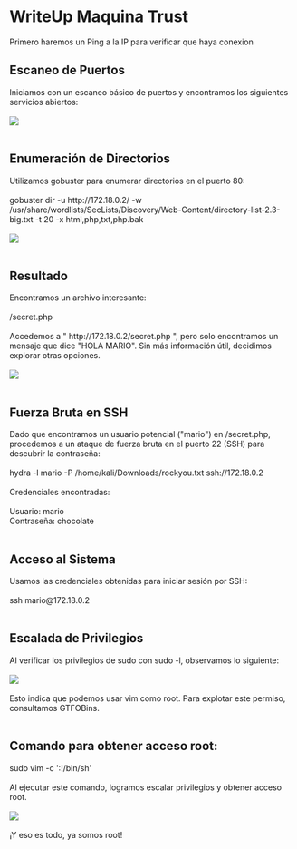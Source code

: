 # WriteUp Maquina Trust

Primero haremos un Ping a la IP para verificar que haya conexion

<h2><b>Escaneo de Puertos</b></h2>
Iniciamos con un escaneo básico de puertos y encontramos los siguientes servicios abiertos:
<br>
<br>
<img src="https://github.com/user-attachments/assets/3f91c7d4-234b-4e49-a9d8-9fcaf6f60ebf">
<br>
<br>
<h2><b>Enumeración de Directorios</b></h2>
Utilizamos gobuster para enumerar directorios en el puerto 80:
<br>
<br>
gobuster dir -u http://172.18.0.2/ -w /usr/share/wordlists/SecLists/Discovery/Web-Content/directory-list-2.3-big.txt -t 20 -x html,php,txt,php.bak
<br>
<br>
<img src="https://github.com/user-attachments/assets/2361a103-d894-4f12-b8cf-09f2ff44cc11">
<br>
<br>
<h2><b>Resultado</b></h2>
Encontramos un archivo interesante:
<br>
<br>
/secret.php
<br>
<br>
Accedemos a " http://172.18.0.2/secret.php ", pero solo encontramos un mensaje que dice "HOLA MARIO". Sin más información útil, decidimos explorar otras opciones.
<br>
<br>
<img src="https://github.com/user-attachments/assets/2f3034b3-d3b6-4340-9b76-267ee5e5a933">
<br>
<br>
<h2><b>Fuerza Bruta en SSH</b></h2>
Dado que encontramos un usuario potencial ("mario") en /secret.php, procedemos a un ataque de fuerza bruta en el puerto 22 (SSH) para descubrir la contraseña:
<br>
<br>
hydra  -l mario -P /home/kali/Downloads/rockyou.txt ssh://172.18.0.2
<br>
<br>
Credenciales encontradas:
<br>
<br>
Usuario: mario
<br>
Contraseña: chocolate
<br>
<br>
<h2><b>Acceso al Sistema</b></h2>
Usamos las credenciales obtenidas para iniciar sesión por SSH:
<br>
<br>
ssh mario@172.18.0.2
<br>
<br>
<h2><b>Escalada de Privilegios</b></h2>
Al verificar los privilegios de sudo con sudo -l, observamos lo siguiente:
<br>
<br>
<img src="https://github.com/user-attachments/assets/dacc3017-5890-4356-ab6a-bc0bed7de500">
<br>
<br>
Esto indica que podemos usar vim como root. Para explotar este permiso, consultamos GTFOBins.
<br>
<br>
<h2><b>Comando para obtener acceso root:</b></h2>
sudo vim -c ':!/bin/sh'
<br>
<br>
Al ejecutar este comando, logramos escalar privilegios y obtener acceso root.
<br>
<br>
<img src="https://github.com/user-attachments/assets/299a427e-5260-4673-9734-7f0c61668cef">
<br>
<br>
¡Y eso es todo, ya somos root!






